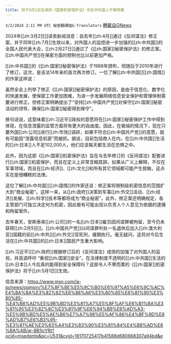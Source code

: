 ```yaml
---
title: 将于5月1日生效的《国家机密保护法》令在华外国人不寒而栗
---
```

`3/2/2024 2:11 PM UTC 秘密翻譯組G-Translators` [轉載自GNews](https://gnews.org/articles/2359200)

2024年[[zh:3月2日]]读卖新闻消息：自去年[[zh:4月]]通过《反间谍法》修正案，并于同年[[zh:7月]]生效以来，对外国人的监控进一步加强的[[zh:中共国]]的全国人民代表大会，[[zh:2月27日]]通过了《[[zh:国家]]秘密保护法》的修正案。[[zh:中国共产党]]在保密方面的控制也比以前更加严格。

[[zh:中共国]]的《[[zh:国家]]秘密保护法》于1988年颁布，但随后于2010年进行了修订。这次，是该法14年来的首次再次修订。一位了解[[zh:中共国]][[zh:国情]]的作家这样说：

虽然全会上列举了修正《[[zh:国家]]秘密保护法》的原因，是由于信息化、数字化的快速发展，使保密工作更加困难，为进一步发展网络信息安全保护和管理体制需要进行修正。但修正案明确提出了“坚持[[zh:中国共产党]]对保守[[zh:国家]]秘密活动的领导，确保[[zh:国家]]秘密得到保守”。

换句话说，这意味着[[zh:习近平]]政权的意愿将在[[zh:国家]]秘密保护工作中得到体现，在信息泄露的监管方面将有更大的自由度。因此，在极端的情况下，现在只要外国[[zh:公司]]进行[[zh:市场]]调研，如果不符合[[zh:中国共产党]]的意愿，就有可能因“泄露信息机密”而被抓。据说，目前包括商人在内，在[[zh:中共国]]生活的[[zh:日本]]人不足102,000人，他们应该每天都生活在恐惧之中。

此外，因为这部《[[zh:国家]]机密保护法》旨在与去年修订的《反间谍法》配套进行[[zh:国家]]机密保护，而且在定义上非常含糊其辞。如果从广义上解释，不仅在军事领域，而且在[[zh:经济]]、[[zh:文化]]和所有其它领域都可能产生抵触，这点实在是很糟糕的法律。

这位了解[[zh:中共国]][[zh:国情]]的作家还说：修正案将限制级机密信息的范围扩大到“商业秘密”。这样一来，从[[zh:政府]]决策到军事[[zh:外交]]活动、[[zh:经济]]发展、[[zh:科学]]技术等都将成为“商业秘密”。此外，修正案还明确规定，各主管部门可独立决定何为机密，因此极有可能出现以负责人个人意见为依据的逮捕和拘留案件。

去年春天，安斯泰来[[zh:公司]]的一名[[zh:日本]]雇员因间谍罪被拘留，至今仍未获释[[zh:2月5日]]，[[zh:中国共产党]]以间谍罪判处一名退休后加入[[zh:澳大利亚]]国籍的前[[zh:中共]][[zh:外交]]官死刑，缓期执行。毫无疑问，这将对今后生活在[[zh:中共国]]的[[zh:日本]]国民产生重大影响。

[[zh:习近平]][[zh:政府]]根据修订后的《反间谍法》成倍的加强了对外国人的监视，并高调呼吁 “重视[[zh:国家]]安全”。在法律制度不透明的[[zh:中共国]]生活的[[zh:日本]]人今后真的能得到安全保障吗？这部令人不寒而栗的《[[zh:国家]]机密保护法》将于[[zh:5月1日]]生效。

信息来源：https://www.msn.com/ja-jp/news/opinion/%E7%8F%BE%E5%9C%B0%E6%97%A5%E6%9C%AC%E4%BA%BA%E3%82%82%E6%88%A6%E3%80%85%E6%81%90%E3%80%85-%E4%B8%AD%E5%9B%BD%E3%81%A7%E5%8F%AF%E6%B1%BA%E3%81%95%E3%82%8C%E3%81%9F%E6%94%B9%E6%AD%A3-%E5%9B%BD%E5%AE%B6%E7%A7%98%E5%AF%86%E4%BF%9D%E8%AD%B7%E6%B3%95-%E3%81%AE%E3%83%A4%E3%83%90%E3%81%84%E4%B8%AD%E8%BA%AB/ar-BB1jcYRt?ocid=msedgntp&pc=U531&cvid=19170725417b41588d680668307a94bd&e
